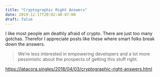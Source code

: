 ```yaml
---
title: "Cryptographic Right Answers"
date: 2019-12-17T20:02:48-07:00
draft: false
---
```


I like most people am deathly afraid of crypto. There are just too many gotchas. Therefor I appreciate posts like these where smart folks break down the answers.

> We’re less interested in empowering developers and a lot more pessimistic about the prospects of getting this stuff right.

https://latacora.singles/2018/04/03/cryptographic-right-answers.html
